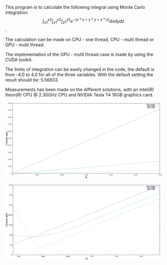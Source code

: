 This program is to calculate the following integral using Monte Carlo integration:
$$\int_{x1}^{x2} \int_{y1}^{y2} \int_{z1}^{z2} e^{-(x*x+y*y+z*z)} dx dy dz$$.

The calculation can be made on CPU - one thread, CPU - multi thread or GPU - multi thread.

The implementation of the GPU - multi thread case is made by using the CUDA toolkit.

The limits of integration can be easily changed in the code, the default is from -4.0 to 4.0 for all of the three variables. With the default setting the result should be: 5.56833.

Measurements has been made on the different solutions, with an Intel(R) Xeon(R) CPU @ 2.30GHz CPU and NVIDIA Tesla T4 16GB graphics card.

![Alt text](MC_measurement.png?raw=true "Running times")

![Alt text](MC_measurement_logscale.png?raw=true "Running times on log scale")
